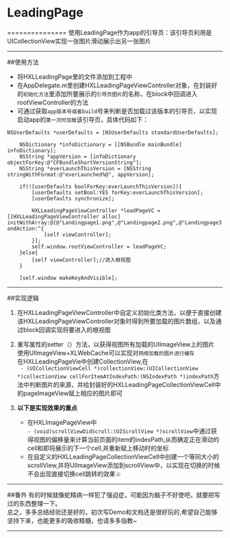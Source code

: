 # LeadingPage
===============
使用LeadingPage作为app的引导页：该引导页利用是UICollectionView实现一张图片滑动展示出另一张图片

--------------------
##使用方法

* 将HXLLeadingPage里的文件添加到工程中
* 在AppDelegate.m里创建HXLLeadingPageViewController对象，在封装好的`初始化方法`里添加所要展示的`引导页图片`的名称，在block中回调进入rootViewController的方法
* 可通过获取`app版本号或者build`号来判断是否加载过该版本的引导页，以实现启动app的`第一次时加载`该引导页，具体代码如下：

```
NSUserDefaults *userDefaults = [NSUserDefaults standardUserDefaults];

    NSDictionary *infoDictionary = [[NSBundle mainBundle] infoDictionary];
    NSString *appVersion = [infoDictionary objectForKey:@"CFBundleShortVersionString"];
    NSString *everLaunchThisVersion = [NSString stringWithFormat:@"everLaunched%@", appVersion];
    
    if(![userDefaults boolForKey:everLaunchThisVersion]){
        [userDefaults setBool:YES forKey:everLaunchThisVersion];
        [userDefaults synchronize];
 
        HXLLeadingPageViewController *leadPageVC = [[HXLLeadingPageViewController alloc] initWithArray:@[@"Landingpage1.png",@"Landingpage2.png",@"Landingpage3.png"] andAction:^{
            [self viewController];
        }];
        self.window.rootViewController = leadPageVC;
    }else{
        [self viewController];//进入根视图
    }
    
    [self.window makeKeyAndVisible];

```
------------------
##实现逻辑
1. 在HXLLeadingPageViewController中自定义初始化类方法，以便于直接创建该HXLLeadingPageViewController对象时得到所要加载的图片数组，以及通过block回调实现将要进入的根视图

2. 重写属性的setter（）方法，以获得视图所有加载的UIImageView上的图片<br>使用UIImageView+XLWebCache可以实现对`网络加载的图片进行缓存`<br>在HXLLeadingPageVie中创建CollectionView,在<br>` - (UICollectionViewCell *)collectionView:(UICollectionView *)collectionView cellForItemAtIndexPath:(NSIndexPath *)indexPath`方法中判断图片的来源，并给封装好的HXLLeadingPageCollectionViewCell中的pageImageView赋上相应的图片即可<br> 

3. **以下是实现效果的重点**<br>
	* 在HXLImagePageView中<br>`- (void)scrollViewDidScroll:(UIScrollView *)scrollView`中通过获得视图的偏移量来计算当前页面的item的indexPath,从而确定正在滑动的cell和即将展示的下一个cell,并重新赋上移动时的坐标<br>
	* 在自定义的HXLLeadingPageCollectionViewCell中创建一个等同大小的scrollView,并将UIImageView添加到scrollView中，以实现在切换的时候不会出现直接切换cell跳转的效果:relaxed:
	
---------------
##番外
有的时候就像蛇精病一样犯了强迫症，可能因为脑子不好使吧，就要把写过的东西整理一下。<br>总之，多多总结经验还是好的，初次写Demo和文档还是很好玩的,希望自己能够坚持下来，也能更多的吸收精髓，也请多多指教~ 
		
------------------
